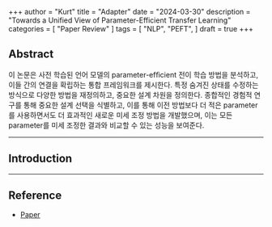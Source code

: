 +++
author = "Kurt"
title = "Adapter"
date = "2024-03-30"
description = "Towards a Unified View of Parameter-Efficient Transfer Learning"
categories = [
    "Paper Review"
]
tags = [
    "NLP",
    "PEFT",
]
draft = true
+++

## Abstract

이 논문은 사전 학습된 언어 모델의 parameter-efﬁcient 전이 학습 방법을 분석하고, 이들 간의 연결을 확립하는 통합 프레임워크를 제시한다. 특정 숨겨진 상태를 수정하는 방식으로 다양한 방법을 재정의하고, 중요한 설계 차원을 정의한다. 종합적인 경험적 연구를 통해 중요한 설계 선택을 식별하고, 이를 통해 이전 방법보다 더 적은 parameter를 사용하면서도 더 효과적인 새로운 미세 조정 방법을 개발했으며, 이는 모든 parameter를 미세 조정한 결과와 비교할 수 있는 성능을 보여준다.

---

## Introduction


---

## Reference

* [Paper](https://arxiv.org/pdf/2110.04366.pdf)
